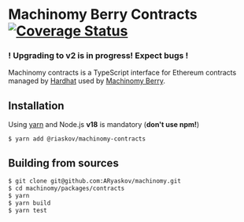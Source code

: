 # Machinomy Berry Contracts [![Coverage Status][coveralls-img]][coveralls]

[coveralls]: https://coveralls.io/github/machinomy/machinomy-contracts?branch=master
[coveralls-img]: https://coveralls.io/repos/github/machinomy/machinomy-contracts/badge.svg?branch=master

### ! Upgrading to v2 is in progress! Expect bugs ! 

Machinomy contracts is a TypeScript interface for Ethereum contracts managed by [Hardhat](https://github.com/NomicFoundation/hardhat) used by [Machinomy Berry](https://github.com/ARyaskov/machinomy/tree/master/packages/machinomy).

## Installation

Using [yarn](https://yarnpkg.com/blog/release/4.0) and Node.js **v18** is mandatory (**don't use npm!**)

    $ yarn add @riaskov/machinomy-contracts

## Building from sources

```bash
$ git clone git@github.com:ARyaskov/machinomy.git
$ cd machinomy/packages/contracts
$ yarn
$ yarn build
$ yarn test
```
